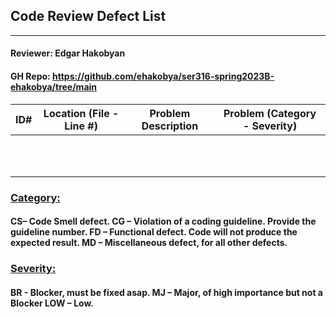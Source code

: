 ## Code Review Defect List

---
#### Reviewer: Edgar Hakobyan

#### GH Repo: https://github.com/ehakobya/ser316-spring2023B-ehakobya/tree/main


| ID# | Location (File - Line #) | Problem Description | Problem (Category - Severity) |
|-----|--------------------------|---------------------|-------------------------------|
|     |                          |                     |                               |
|     |                          |                     |                               |
|     |                          |                     |                               |
|     |                          |                     |                               |
|     |                          |                     |                               |
|     |                          |                     |                               |
|     |                          |                     |                               |
|     |                          |                     |                               |
|     |                          |                     |                               |
|     |                          |                     |                               |
|     |                          |                     |                               |

### <u>Category:</u> 
#### CS– Code Smell defect. CG – Violation of a coding guideline. Provide the guideline number. FD – Functional defect. Code will not produce the expected result. MD – Miscellaneous defect, for all other defects.

### <u>Severity:</u>
#### BR - Blocker, must be fixed asap. MJ – Major, of high importance but not a Blocker LOW – Low. 